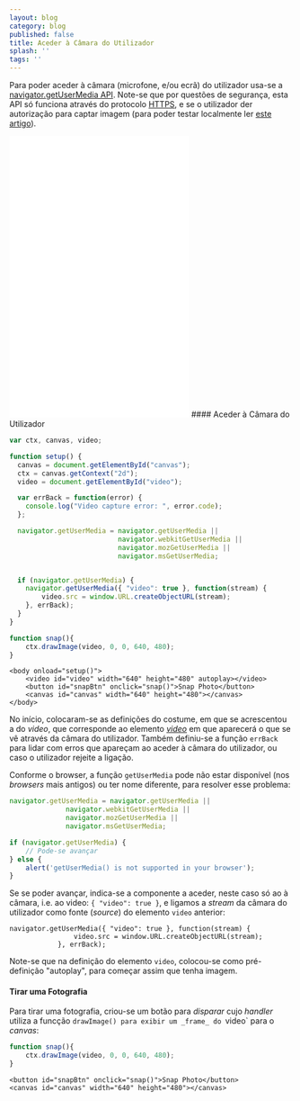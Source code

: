```yaml
---
layout: blog
category: blog
published: false
title: Aceder à Câmara do Utilizador
splash: ''
tags: ''
---
```

Para poder aceder à câmara (microfone, e/ou ecrã) do utilizador usa-se a [navigator.getUserMedia API](https://developer.mozilla.org/en-US/docs/Web/API/Navigator/getUserMedia).
Note-se que por questões de segurança, esta API só funciona através do protocolo [HTTPS](https://en.wikipedia.org/wiki/HTTPS), e se o utilizador der autorização para captar imagem (para poder testar localmente ler [este artigo](/simpleServer)).


<iframe id="frame_A_skeleton_template" src="/snippets/03camera.html" width="320" height="500" frameborder="0"></iframe>
#### Aceder à Câmara do Utilizador

```javascript
var ctx, canvas, video;

function setup() {
  canvas = document.getElementById("canvas");
  ctx = canvas.getContext("2d");
  video = document.getElementById("video");

  var errBack = function(error) {
    console.log("Video capture error: ", error.code); 
  };

  navigator.getUserMedia = navigator.getUserMedia ||
                           navigator.webkitGetUserMedia ||
                           navigator.mozGetUserMedia ||
                           navigator.msGetUserMedia;


  if (navigator.getUserMedia) {
    navigator.getUserMedia({ "video": true }, function(stream) {
    	video.src = window.URL.createObjectURL(stream);
    }, errBack);
  } 
}

function snap(){
	ctx.drawImage(video, 0, 0, 640, 480);
}
```

```markup
<body onload="setup()">
	<video id="video" width="640" height="480" autoplay></video>
	<button id="snapBtn" onclick="snap()">Snap Photo</button>
	<canvas id="canvas" width="640" height="480"></canvas>
</body>
```

No início, colocaram-se as definições do costume, em que se acrescentou a do _video_, que corresponde ao elemento [_video_](https://developer.mozilla.org/en/docs/Web/HTML/Element/video) em que aparecerá o que se vê através da câmara do utilizador. Também definiu-se a função `errBack` para lidar com erros que apareçam ao aceder à câmara do utilizador, ou caso o utilizador rejeite a ligação.

Conforme o browser, a função `getUserMedia` pode não estar disponível (nos _browsers_ mais antigos) ou ter nome diferente, para resolver esse problema:
```JavaScript
navigator.getUserMedia = navigator.getUserMedia ||
	          navigator.webkitGetUserMedia ||
	          navigator.mozGetUserMedia ||
	          navigator.msGetUserMedia;

if (navigator.getUserMedia) {
	// Pode-se avançar
} else {
	alert('getUserMedia() is not supported in your browser');
}
```
Se se poder avançar, indica-se a componente a aceder, neste caso só ao à câmara, i.e. ao video: `{ "video": true }`, e ligamos a _stream_ da câmara do utilizador como fonte (_source_) do elemento `video` anterior:
```
navigator.getUserMedia({ "video": true }, function(stream) {
				video.src = window.URL.createObjectURL(stream);
			}, errBack);
```
Note-se que na definição do elemento `video`, colocou-se como pré-definição "autoplay", para começar assim que tenha imagem.


#### Tirar uma Fotografia


Para tirar uma fotografia, criou-se um botão para _disparar_ cujo _handler_ utiliza a funcção `drawImage() para exibir um _frame_ do `video` para o _canvas_:

```javascript
function snap(){
	ctx.drawImage(video, 0, 0, 640, 480);
}
```

```markup
<button id="snapBtn" onclick="snap()">Snap Photo</button>
<canvas id="canvas" width="640" height="480"></canvas>
```
